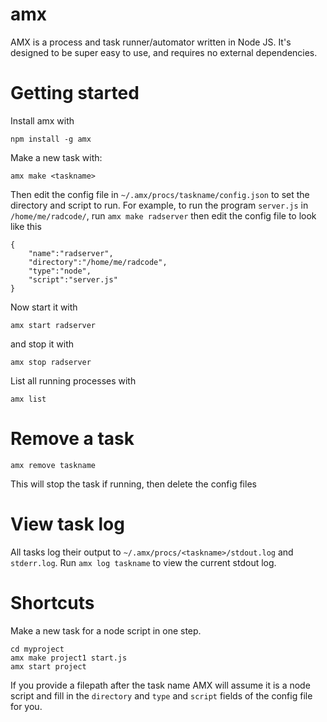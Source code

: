 # amx

AMX is a process and task runner/automator written in Node JS. It's designed
to be super easy to use, and requires no external dependencies.

# Getting started

Install amx with
```
npm install -g amx
```


Make a new task with:

```
amx make <taskname>
```

Then edit the config file in `~/.amx/procs/taskname/config.json`
to set the directory and script to run. For example,
to run the program `server.js` in `/home/me/radcode/`,
run `amx make radserver` then
edit the config file to look like this
```
{
    "name":"radserver",
    "directory":"/home/me/radcode",
    "type":"node",
    "script":"server.js"
}
```

Now start it with

```
amx start radserver
```

and stop it with

```
amx stop radserver
```

List all running processes with

```
amx list
```

# Remove a task

```
amx remove taskname
```

This will stop the task if running, then delete the config files


# View task log

All tasks log their output to `~/.amx/procs/<taskname>/stdout.log` and `stderr.log`. 
Run `amx log taskname` to view the current stdout log.



# Shortcuts

Make a new task for a node script in one step.
```
cd myproject
amx make project1 start.js
amx start project
```

If you provide a filepath after the task name AMX will assume it is a node script and fill
in the `directory` and `type` and `script` fields of the config file for you.

